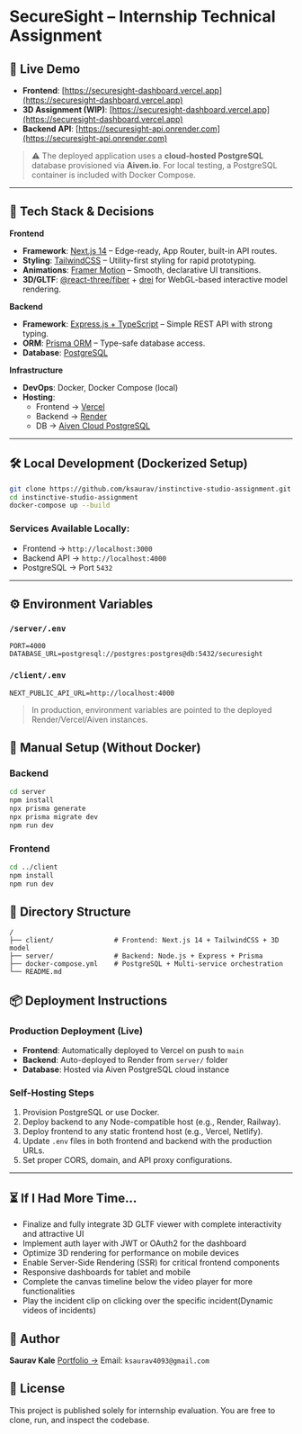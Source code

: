  
# SecureSight – Internship Technical Assignment

## 🚀 Live Demo

- **Frontend**: [https://securesight-dashboard.vercel.app](https://securesight-dashboard.vercel.app)
- **3D Assignment (WIP)**: [https://securesight-dashboard.vercel.app](https://securesight-dashboard.vercel.app)
- **Backend API**: [https://securesight-api.onrender.com](https://securesight-api.onrender.com)

> ⚠️ The deployed application uses a **cloud-hosted PostgreSQL** database provisioned via **Aiven.io**. For local testing, a PostgreSQL container is included with Docker Compose.

---

## 🧠 Tech Stack & Decisions

**Frontend**
- **Framework**: [Next.js 14](https://nextjs.org/) – Edge-ready, App Router, built-in API routes.
- **Styling**: [TailwindCSS](https://tailwindcss.com) – Utility-first styling for rapid prototyping.
- **Animations**: [Framer Motion](https://www.framer.com/motion/) – Smooth, declarative UI transitions.
- **3D/GLTF**: [@react-three/fiber](https://docs.pmnd.rs/react-three-fiber) + [drei](https://docs.pmnd.rs/drei) for WebGL-based interactive model rendering.

**Backend**
- **Framework**: [Express.js + TypeScript](https://expressjs.com) – Simple REST API with strong typing.
- **ORM**: [Prisma ORM](https://www.prisma.io) – Type-safe database access.
- **Database**: [PostgreSQL](https://www.postgresql.org)

**Infrastructure**
- **DevOps**: Docker, Docker Compose (local)
- **Hosting**:
  - Frontend → [Vercel](https://vercel.com)
  - Backend → [Render](https://render.com)
  - DB → [Aiven Cloud PostgreSQL](https://aiven.io)

---

## 🛠️ Local Development (Dockerized Setup)

```bash
git clone https://github.com/ksaurav/instinctive-studio-assignment.git
cd instinctive-studio-assignment
docker-compose up --build
````

### Services Available Locally:

* Frontend → `http://localhost:3000`
* Backend API → `http://localhost:4000`
* PostgreSQL → Port `5432`

---

## ⚙️ Environment Variables

### `/server/.env`

```env
PORT=4000
DATABASE_URL=postgresql://postgres:postgres@db:5432/securesight
```

### `/client/.env`

```env
NEXT_PUBLIC_API_URL=http://localhost:4000
```
> In production, environment variables are pointed to the deployed Render/Vercel/Aiven instances.

## 🧩 Manual Setup (Without Docker)

### Backend

```bash
cd server
npm install
npx prisma generate
npx prisma migrate dev
npm run dev
```

### Frontend

```bash
cd ../client
npm install
npm run dev
```

## 📁 Directory Structure

```
/
├── client/               # Frontend: Next.js 14 + TailwindCSS + 3D model
├── server/               # Backend: Node.js + Express + Prisma
├── docker-compose.yml    # PostgreSQL + Multi-service orchestration
└── README.md
```

## 📦 Deployment Instructions

### Production Deployment (Live)

* **Frontend**: Automatically deployed to Vercel on push to `main`
* **Backend**: Auto-deployed to Render from `server/` folder
* **Database**: Hosted via Aiven PostgreSQL cloud instance

### Self-Hosting Steps

1. Provision PostgreSQL or use Docker.
2. Deploy backend to any Node-compatible host (e.g., Render, Railway).
3. Deploy frontend to any static frontend host (e.g., Vercel, Netlify).
4. Update `.env` files in both frontend and backend with the production URLs.
5. Set proper CORS, domain, and API proxy configurations.

---

## ⏳ If I Had More Time...

* Finalize and fully integrate 3D GLTF viewer with complete interactivity and attractive UI
* Implement auth layer with JWT or OAuth2 for the dashboard
* Optimize 3D rendering for performance on mobile devices
* Enable Server-Side Rendering (SSR) for critical frontend components
* Responsive dashboards for tablet and mobile
* Complete the canvas timeline below the video player for more functionalities
* Play the incident clip on clicking over the specific incident(Dynamic videos of incidents)
 
## 👤 Author

**Saurav Kale**
[Portfolio →](https://portfolio-git-master-ksaurav24s-projects.vercel.app)
Email: `ksaurav4093@gmail.com`
 
## 🪪 License

This project is published solely for internship evaluation. You are free to clone, run, and inspect the codebase.
 
 
